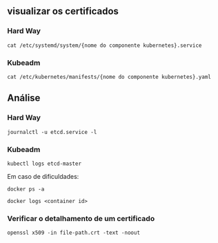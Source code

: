 ## visualizar os certificados

### Hard Way

```shell
cat /etc/systemd/system/{nome do componente kubernetes}.service
```
### Kubeadm
```shell
cat /etc/kubernetes/manifests/{nome do componente kubernetes}.yaml
```

## Análise

### Hard Way

```shell
journalctl -u etcd.service -l
```

### Kubeadm

```shell
kubectl logs etcd-master
```

Em caso de dificuldades:

```shell
docker ps -a
```

```shell
docker logs <container id>
```

### Verificar o detalhamento de um certificado

```shell
openssl x509 -in file-path.crt -text -noout
```